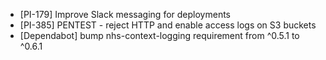 - [PI-179] Improve Slack messaging for deployments
- [PI-385] PENTEST - reject HTTP and enable access logs on S3 buckets
- [Dependabot] bump nhs-context-logging requirement from ^0.5.1 to ^0.6.1
